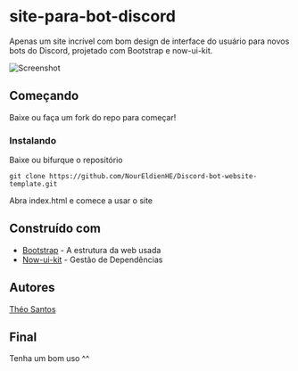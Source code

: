 # site-para-bot-discord
Apenas um site incrível com bom design de interface do usuário para novos bots do Discord, projetado com Bootstrap e now-ui-kit.

![Screenshot](https://raw.githubusercontent.com/NourEldienHE/Discord-bot-website-template/master/Screenshot.png)

## Começando

Baixe ou faça um fork do repo para começar!

### Instalando

Baixe ou bifurque o repositório

```
git clone https://github.com/NourEldienHE/Discord-bot-website-template.git
```

Abra index.html e comece a usar o site

## Construído com

* [Bootstrap](https://getbootstrap.com/) - A estrutura da web usada
* [Now-ui-kit](https://demos.creative-tim.com/now-ui-kit/index.html) - Gestão de Dependências

## Autores

[Théo Santos](https://github.com/TheoSant0s)


## Final

Tenha um bom uso ^^
